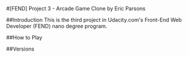 #[FEND] Project 3 - Arcade Game Clone
by Eric Parsons


##Introduction
This is the third project in Udacity.com's Front-End Web Developer (FEND) nano degree program.

##How to Play

##Versions
